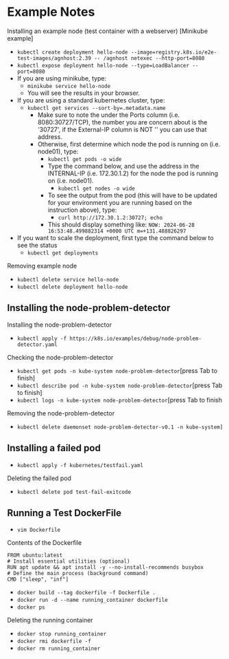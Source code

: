# Example Notes

Installing an example node (test container with a webserver) [Minikube example]

- `kubectl create deployment hello-node --image=registry.k8s.io/e2e-test-images/agnhost:2.39 -- /agnhost netexec --http-port=8080`
- `kubectl expose deployment hello-node --type=LoadBalancer --port=8080`
- If you are using minikube, type: 
  - `minikube service hello-node`
  - You will see the results in your browser.
- If you are using a standard kubernetes cluster, type:  
  - `kubectl get services --sort-by=.metadata.name`
    - Make sure to note the under the Ports column (i.e. 8080:30727/TCP), the number you are concern about is the '30727', if the External-IP column is NOT '<pending>' you can use that address.
    - Otherwise, first determine which node the pod is running on (i.e. node01), type:
      - `kubectl get pods -o wide`
      - Type the command below, and use the address in the INTERNAL-IP (i.e. 172.30.1.2) for the node the pod is running on (i.e. node01).
        - `kubectl get nodes -o wide`
      - To see the output from the pod (this will have to be updated for your environment you are running based on the instruction above), type: 
        - `curl http://172.30.1.2:30727; echo`
      - This should display something like: `NOW: 2024-06-28 16:53:48.499882314 +0000 UTC m=+131.488826297`
- If you want to scale the deployment, first type the command below to see the status
  - `kubectl get deployments`

Removing example node

- `kubectl delete service hello-node`
- `kubectl delete deployment hello-node`

##  Installing the node-problem-detector
Installing the node-problem-detector
- `kubectl apply -f https://k8s.io/examples/debug/node-problem-detector.yaml`

Checking the node-problem-detector

- `kubectl get pods -n kube-system node-problem-detector`[press Tab to finish]
- `kubectl describe pod -n kube-system node-problem-detector`[press Tab to finish]
- `kubectl logs -n kube-system node-problem-detector`[press Tab to finish

Removing the node-problem-detector

- `kubectl delete daemonset node-problem-detector-v0.1 -n kube-system]`

## Installing a failed pod
- `kubectl apply -f kubernetes/testfail.yaml`

Deleting the failed pod

- `kubectl delete pod test-fail-exitcode`

## Running a Test DockerFile
- `vim Dockerfile`

Contents of the Dockerfile

```
FROM ubuntu:latest
# Install essential utilities (optional)
RUN apt update && apt install -y --no-install-recommends busybox
# Define the main process (background command)
CMD ["sleep", "inf"]
```
- `docker build --tag dockerfile -f Dockerfile .`
- `docker run -d --name running_container dockerfile`
- `docker ps`

Deleting the running container

- `docker stop running_container`
- `docker rmi dockerfile -f`
- `docker rm running_container`

